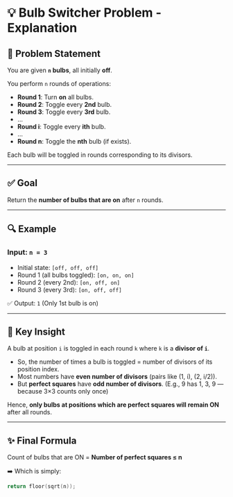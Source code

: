 # 💡 Bulb Switcher Problem - Explanation

## 🧩 Problem Statement

You are given **`n` bulbs**, all initially **off**.

You perform `n` rounds of operations:

- **Round 1**: Turn **on** all bulbs.
- **Round 2**: Toggle every **2nd** bulb.
- **Round 3**: Toggle every **3rd** bulb.
- ...
- **Round i**: Toggle every **ith** bulb.
- ...
- **Round n**: Toggle the **nth** bulb (if exists).

Each bulb will be toggled in rounds corresponding to its divisors.

---

## ✅ Goal

Return the **number of bulbs that are on** after `n` rounds.

---

## 🔍 Example

### Input: `n = 3`

- Initial state: `[off, off, off]`
- Round 1 (all bulbs toggled): `[on, on, on]`
- Round 2 (every 2nd): `[on, off, on]`
- Round 3 (every 3rd): `[on, off, off]`

✅ Output: `1` (Only 1st bulb is on)

---

## 🔢 Key Insight

A bulb at position `i` is toggled in each round `k` where `k` is a **divisor of `i`**.

- So, the number of times a bulb is toggled = number of divisors of its position index.
- Most numbers have **even number of divisors** (pairs like (1, i), (2, i/2)).
- But **perfect squares** have **odd number of divisors**. (E.g., 9 has 1, 3, 9 — because 3×3 counts only once)

Hence, **only bulbs at positions which are perfect squares will remain ON** after all rounds.

---

## ✨ Final Formula

Count of bulbs that are ON = **Number of perfect squares ≤ n**

➡️ Which is simply:  
```cpp
return floor(sqrt(n));
